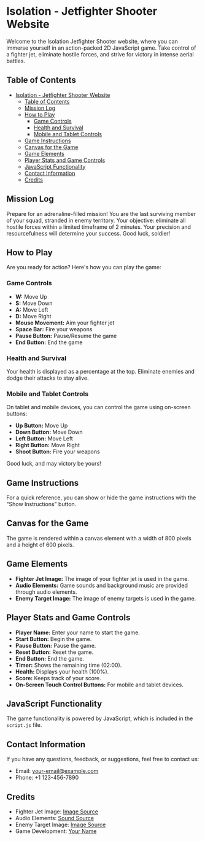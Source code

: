# Isolation - Jetfighter Shooter Website

Welcome to the Isolation Jetfighter Shooter website, where you can immerse yourself in an action-packed 2D JavaScript game. Take control of a fighter jet, eliminate hostile forces, and strive for victory in intense aerial battles.

## Table of Contents

- [Isolation - Jetfighter Shooter Website](#isolation---jetfighter-shooter-website)
  - [Table of Contents](#table-of-contents)
  - [Mission Log](#mission-log)
  - [How to Play](#how-to-play)
    - [Game Controls](#game-controls)
    - [Health and Survival](#health-and-survival)
    - [Mobile and Tablet Controls](#mobile-and-tablet-controls)
  - [Game Instructions](#game-instructions)
  - [Canvas for the Game](#canvas-for-the-game)
  - [Game Elements](#game-elements)
  - [Player Stats and Game Controls](#player-stats-and-game-controls)
  - [JavaScript Functionality](#javascript-functionality)
  - [Contact Information](#contact-information)
  - [Credits](#credits)

## Mission Log

Prepare for an adrenaline-filled mission! You are the last surviving member of your squad, stranded in enemy territory. Your objective: eliminate all hostile forces within a limited timeframe of 2 minutes. Your precision and resourcefulness will determine your success. Good luck, soldier!

## How to Play

Are you ready for action? Here's how you can play the game:

### Game Controls

- **W:** Move Up
- **S:** Move Down
- **A:** Move Left
- **D:** Move Right
- **Mouse Movement:** Aim your fighter jet
- **Space Bar:** Fire your weapons
- **Pause Button:** Pause/Resume the game
- **End Button:** End the game

### Health and Survival

Your health is displayed as a percentage at the top. Eliminate enemies and dodge their attacks to stay alive.

### Mobile and Tablet Controls

On tablet and mobile devices, you can control the game using on-screen buttons:

- **Up Button:** Move Up
- **Down Button:** Move Down
- **Left Button:** Move Left
- **Right Button:** Move Right
- **Shoot Button:** Fire your weapons

Good luck, and may victory be yours!

## Game Instructions

For a quick reference, you can show or hide the game instructions with the "Show Instructions" button.

## Canvas for the Game

The game is rendered within a canvas element with a width of 800 pixels and a height of 600 pixels.

## Game Elements

- **Fighter Jet Image:** The image of your fighter jet is used in the game.
- **Audio Elements:** Game sounds and background music are provided through audio elements.
- **Enemy Target Image:** The image of enemy targets is used in the game.

## Player Stats and Game Controls

- **Player Name:** Enter your name to start the game.
- **Start Button:** Begin the game.
- **Pause Button:** Pause the game.
- **Reset Button:** Reset the game.
- **End Button:** End the game.
- **Timer:** Shows the remaining time (02:00).
- **Health:** Displays your health (100%).
- **Score:** Keeps track of your score.
- **On-Screen Touch Control Buttons:** For mobile and tablet devices.

## JavaScript Functionality

The game functionality is powered by JavaScript, which is included in the `script.js` file.

## Contact Information

If you have any questions, feedback, or suggestions, feel free to contact us:

- Email: [your-email@example.com](mailto:your-email@example.com)
- Phone: +1 123-456-7890

## Credits

- Fighter Jet Image: [Image Source](your-image-source-link)
- Audio Elements: [Sound Source](your-audio-source-link)
- Enemy Target Image: [Image Source](your-image-source-link)
- Game Development: [Your Name](your-portfolio-link)

